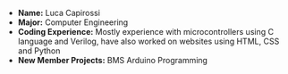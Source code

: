 - **Name:** Luca Capirossi
- **Major:** Computer Engineering 
- **Coding Experience:** Mostly experience with microcontrollers using C language and Verilog, have also worked on websites using HTML, CSS and Python
- **New Member Projects:** BMS Arduino Programming 